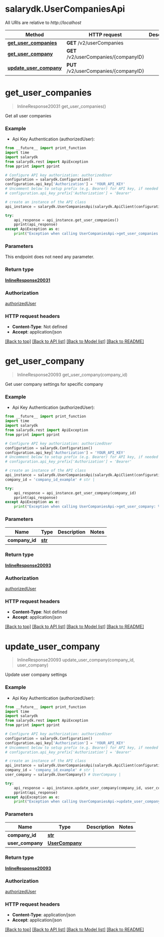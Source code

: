 # salarydk.UserCompaniesApi

All URIs are relative to *http://localhost*

Method | HTTP request | Description
------------- | ------------- | -------------
[**get_user_companies**](UserCompaniesApi.md#get_user_companies) | **GET** /v2/userCompanies | 
[**get_user_company**](UserCompaniesApi.md#get_user_company) | **GET** /v2/userCompanies/{companyID} | 
[**update_user_company**](UserCompaniesApi.md#update_user_company) | **PUT** /v2/userCompanies/{companyID} | 


# **get_user_companies**
> InlineResponse20031 get_user_companies()



Get all user companies

### Example

* Api Key Authentication (authorizedUser): 
```python
from __future__ import print_function
import time
import salarydk
from salarydk.rest import ApiException
from pprint import pprint

# Configure API key authorization: authorizedUser
configuration = salarydk.Configuration()
configuration.api_key['Authorization'] = 'YOUR_API_KEY'
# Uncomment below to setup prefix (e.g. Bearer) for API key, if needed
# configuration.api_key_prefix['Authorization'] = 'Bearer'

# create an instance of the API class
api_instance = salarydk.UserCompaniesApi(salarydk.ApiClient(configuration))

try:
    api_response = api_instance.get_user_companies()
    pprint(api_response)
except ApiException as e:
    print("Exception when calling UserCompaniesApi->get_user_companies: %s\n" % e)
```

### Parameters
This endpoint does not need any parameter.

### Return type

[**InlineResponse20031**](InlineResponse20031.md)

### Authorization

[authorizedUser](../README.md#authorizedUser)

### HTTP request headers

 - **Content-Type**: Not defined
 - **Accept**: application/json

[[Back to top]](#) [[Back to API list]](../README.md#documentation-for-api-endpoints) [[Back to Model list]](../README.md#documentation-for-models) [[Back to README]](../README.md)

# **get_user_company**
> InlineResponse20093 get_user_company(company_id)



Get user company settings for specific company

### Example

* Api Key Authentication (authorizedUser): 
```python
from __future__ import print_function
import time
import salarydk
from salarydk.rest import ApiException
from pprint import pprint

# Configure API key authorization: authorizedUser
configuration = salarydk.Configuration()
configuration.api_key['Authorization'] = 'YOUR_API_KEY'
# Uncomment below to setup prefix (e.g. Bearer) for API key, if needed
# configuration.api_key_prefix['Authorization'] = 'Bearer'

# create an instance of the API class
api_instance = salarydk.UserCompaniesApi(salarydk.ApiClient(configuration))
company_id = 'company_id_example' # str | 

try:
    api_response = api_instance.get_user_company(company_id)
    pprint(api_response)
except ApiException as e:
    print("Exception when calling UserCompaniesApi->get_user_company: %s\n" % e)
```

### Parameters

Name | Type | Description  | Notes
------------- | ------------- | ------------- | -------------
 **company_id** | [**str**](.md)|  | 

### Return type

[**InlineResponse20093**](InlineResponse20093.md)

### Authorization

[authorizedUser](../README.md#authorizedUser)

### HTTP request headers

 - **Content-Type**: Not defined
 - **Accept**: application/json

[[Back to top]](#) [[Back to API list]](../README.md#documentation-for-api-endpoints) [[Back to Model list]](../README.md#documentation-for-models) [[Back to README]](../README.md)

# **update_user_company**
> InlineResponse20093 update_user_company(company_id, user_company)



Update user company settings

### Example

* Api Key Authentication (authorizedUser): 
```python
from __future__ import print_function
import time
import salarydk
from salarydk.rest import ApiException
from pprint import pprint

# Configure API key authorization: authorizedUser
configuration = salarydk.Configuration()
configuration.api_key['Authorization'] = 'YOUR_API_KEY'
# Uncomment below to setup prefix (e.g. Bearer) for API key, if needed
# configuration.api_key_prefix['Authorization'] = 'Bearer'

# create an instance of the API class
api_instance = salarydk.UserCompaniesApi(salarydk.ApiClient(configuration))
company_id = 'company_id_example' # str | 
user_company = salarydk.UserCompany() # UserCompany | 

try:
    api_response = api_instance.update_user_company(company_id, user_company)
    pprint(api_response)
except ApiException as e:
    print("Exception when calling UserCompaniesApi->update_user_company: %s\n" % e)
```

### Parameters

Name | Type | Description  | Notes
------------- | ------------- | ------------- | -------------
 **company_id** | [**str**](.md)|  | 
 **user_company** | [**UserCompany**](UserCompany.md)|  | 

### Return type

[**InlineResponse20093**](InlineResponse20093.md)

### Authorization

[authorizedUser](../README.md#authorizedUser)

### HTTP request headers

 - **Content-Type**: application/json
 - **Accept**: application/json

[[Back to top]](#) [[Back to API list]](../README.md#documentation-for-api-endpoints) [[Back to Model list]](../README.md#documentation-for-models) [[Back to README]](../README.md)

